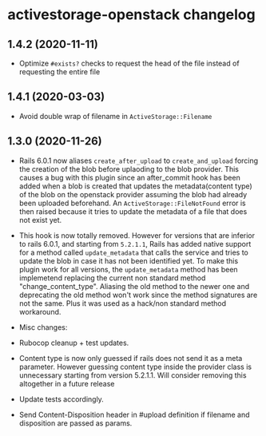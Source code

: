 # activestorage-openstack changelog

## 1.4.2 (2020-11-11)
- Optimize `#exists?` checks to request the head of the file instead of
  requesting the entire file

## 1.4.1 (2020-03-03)
- Avoid double wrap of filename in `ActiveStorage::Filename`

## 1.3.0 (2020-11-26)
- Rails 6.0.1 now aliases `create_after_upload` to `create_and_upload`
forcing the creation of the blob before uplaoding to the blob provider.
This causes a bug with this plugin since an after_commit hook has been added
when a blob is created that updates the metadata(content type) of the
blob on the openstack provider assuming the blob had already
been uploaded beforehand.
An `ActiveStorage::FileNotFound` error is then raised because it tries
to update the metadata of a file that does not exist yet.

- This hook is now totally removed. However for versions that are inferior
to rails 6.0.1, and starting from `5.2.1.1`, Rails has added native
support for a method called `update_metadata` that calls the service and
tries to update the blob in case it has not been identified yet.
To make this plugin work for all versions, the `update_metadata` method
has been implemetend replacing the current non standard method
"change_content_type".
Aliasing the old method to the newer one and deprecating the old method
won't work since the method signatures are not the same. Plus it was
used as a hack/non standard method workaround.

- Misc changes:
 - Rubocop cleanup + test updates.
 - Content type is now only guessed if rails does not send it as a meta
parameter. However guessing content type inside the provider class is
unnecessary starting from version 5.2.1.1.
Will consider removing this altogether in a future release
 - Update tests accordingly.
 - Send Content-Disposition header in #upload definition if filename and
disposition are passed as params.
